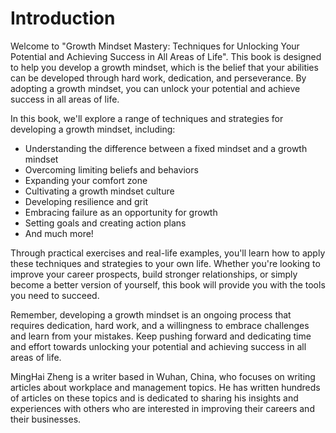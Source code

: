 # Introduction

Welcome to "Growth Mindset Mastery: Techniques for Unlocking Your Potential and Achieving Success in All Areas of Life". This book is designed to help you develop a growth mindset, which is the belief that your abilities can be developed through hard work, dedication, and perseverance. By adopting a growth mindset, you can unlock your potential and achieve success in all areas of life.

In this book, we'll explore a range of techniques and strategies for developing a growth mindset, including:

* Understanding the difference between a fixed mindset and a growth mindset
* Overcoming limiting beliefs and behaviors
* Expanding your comfort zone
* Cultivating a growth mindset culture
* Developing resilience and grit
* Embracing failure as an opportunity for growth
* Setting goals and creating action plans
* And much more!

Through practical exercises and real-life examples, you'll learn how to apply these techniques and strategies to your own life. Whether you're looking to improve your career prospects, build stronger relationships, or simply become a better version of yourself, this book will provide you with the tools you need to succeed.

Remember, developing a growth mindset is an ongoing process that requires dedication, hard work, and a willingness to embrace challenges and learn from your mistakes. Keep pushing forward and dedicating time and effort towards unlocking your potential and achieving success in all areas of life.

MingHai Zheng is a writer based in Wuhan, China, who focuses on writing articles about workplace and management topics. He has written hundreds of articles on these topics and is dedicated to sharing his insights and experiences with others who are interested in improving their careers and their businesses.
